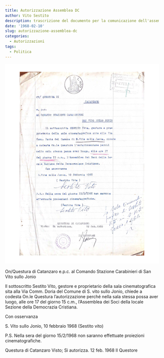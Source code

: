 ```yaml
---
title: Autorizzazione Assemblea DC
author: Vito Sestito
description: trascrizione del documento per la comunicazione dell'assemblea locale del partito della Democrazia Cristiana
date: '1968-02-10'
slug: autorizzazione-assemblea-dc
categories:
  - Autorizzazioni
tags:
  - Politica
---
```


![1968-02-10 Autorizzazione Assemblea DC al cinema](images/19680210AutorizzazioneAssembleaDCalcinema.jpg)

On/Questura di Catanzaro e.p.c. al Comando Stazione Carabinieri di San Vito sullo Jonio

Il sottoscritto Sestito Vito, gestore e proprietario della sala cinematografica sita alla Via Comm. Doria del Comune di S. vito sullo Jonio, chiede a codesta On.le Questura l’autorizzazione perché nella sala stessa possa aver luogo, alle ore 17 del giorno 15 c.m., l’Assemblea dei Soci della locale Sezione della Democrazia Cristiana.

Con osservanza

S. Vito sullo Jonio, 10 febbraio 1968 (Sestito vito)

P.S. Nella sera del giorno 15/2/1968 non saranno effettuate proiezioni cinematografiche.

Questura di Catanzaro Visto; Si autorizza. 12 feb. 1968 Il Questore
